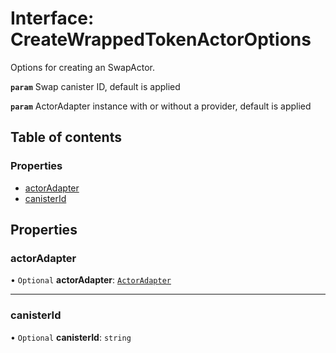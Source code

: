 # Interface: CreateWrappedTokenActorOptions

Options for creating an SwapActor.

**`param`** Swap canister ID, default is applied

**`param`** ActorAdapter instance with or without a provider, default is applied

## Table of contents

### Properties

- [actorAdapter](CreateWrappedTokenActorOptions.md#actoradapter)
- [canisterId](CreateWrappedTokenActorOptions.md#canisterid)

## Properties

### actorAdapter

• `Optional` **actorAdapter**: [`ActorAdapter`](../classes/ActorAdapter.md)

___

### canisterId

• `Optional` **canisterId**: `string`
